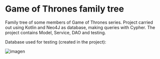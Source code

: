 # Game of Thrones family tree

Family tree of some members of Game of Thrones series. Project carried out using Kotlin and Neo4J as database, making queries with Cypher. The project contains 
Model, Service, DAO and testing.

Database used for testing (created in the project):

![imagen](https://user-images.githubusercontent.com/79327671/181654283-8fbd900a-e2a3-4136-ac0d-7382aea18511.png)
